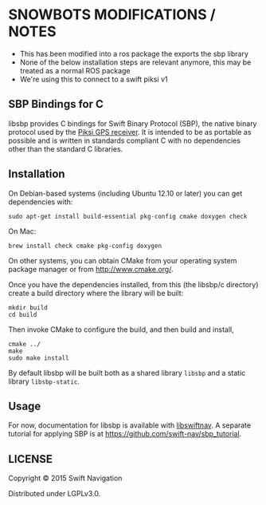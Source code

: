 # SNOWBOTS MODIFICATIONS / NOTES

- This has been modified into a ros package the exports the sbp library
- None of the below installation steps are relevant anymore, this may be treated as a normal ROS package
- We're using this to connect to a swift piksi v1


## SBP Bindings for C

libsbp provides C bindings for Swift Binary Protocol (SBP), the native
binary protocol used by the
[Piksi GPS receiver](http://swiftnav.com/piksi.html). It is intended
to be as portable as possible and is written in standards compliant C
with no dependencies other than the standard C libraries.

## Installation

On Debian-based systems (including Ubuntu 12.10 or later) you can get
dependencies with:

```shell
sudo apt-get install build-essential pkg-config cmake doxygen check
```

On Mac:

```shell
brew install check cmake pkg-config doxygen
```

On other systems, you can obtain CMake from your operating system
package manager or from http://www.cmake.org/.

Once you have the dependencies installed, from this (the libsbp/c directory)
create a build directory where the library will be built:

```shell
mkdir build
cd build
```

Then invoke CMake to configure the build, and then build and install,

```shell
cmake ../
make
sudo make install
```

By default libsbp will be built both as a shared library `libsbp` and
a static library `libsbp-static`.

## Usage

For now, documentation for libsbp is available with
[libswiftnav](http://docs.swift-nav.com/libswiftnav/group__sbp.html). A
separate tutorial for applying SBP is at
https://github.com/swift-nav/sbp_tutorial.

## LICENSE

Copyright © 2015 Swift Navigation

Distributed under LGPLv3.0.
